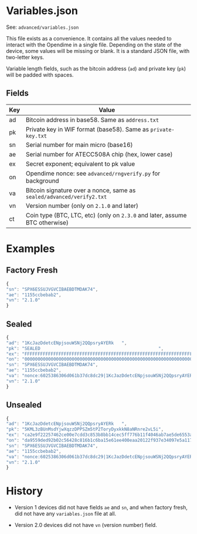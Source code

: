# Variables.json

See: `advanced/variables.json`

This file exists as a convenience. It contains all the values needed
to interact with the Opendime in a single file. Depending on the
state of the device, some values will be missing or blank. It is a standard
JSON file, with two-letter keys.

Variable length fields, such as the bitcoin address (`ad`) and
private key (`pk`) will be padded with spaces.

## Fields


Key | Value
---|------------
ad | Bitcoin address in base58. Same as `address.txt`
pk | Private key in WIF format (base58). Same as `private-key.txt`
sn | Serial number for main micro (base16)
ae | Serial number for ATECC508A chip (hex, lower case)
ex | Secret exponent; equivalent to pk value
on | Opendime nonce: see `advanced/rngverify.py` for background
va | Bitcoin signature over a nonce, same as `sealed/advanced/verify2.txt`
vn | Version number (only on `2.1.0` and later)
ct | Coin type (BTC, LTC, etc) (only on `2.3.0` and later, assume BTC otherwise)


# Examples

## Factory Fresh

```javascript
{
"sn": "SPX6ESSUJVGVCIBAEBDTMDAK74",
"ae": "1155ccbebab2",
"vn": "2.1.0"  
}
```

## Sealed

```javascript
{
"ad": "1KcJazDdetcENpjsouWSNj2QQpsryAYERk   ",
"pk": "SEALED                                             ",
"ex": "FFFFFFFFFFFFFFFFFFFFFFFFFFFFFFFFFFFFFFFFFFFFFFFFFFFFFFFFFFFFFFFF",
"on": "0000000000000000000000000000000000000000000000000000000000000000",
"sn": "SPX6ESSUJVGVCIBAEBDTMDAK74",
"ae": "1155ccbebab2",
"va": "nonce:6025386306d061b37dc8dc29|1KcJazDdetcENpjsouWSNj2QQpsryAYERk|G0s2X6EaJ6Sbw2xeE8q5-NYcLqNgomliWFas6hlBVShn6XJhSfSEsLNWzNieuEmzFZrBoiToSUUho-8_KzzFwp8|S"           ,
"vn": "2.1.0"  
}
```


## Unsealed

```javascript
{
"ad": "1KcJazDdetcENpjsouWSNj2QQpsryAYERk   ",
"pk": "5KML3zBUnMsdYjwXqzzDPPSZm5tP2ToryDyxkkN8aNRnre2vL5i",
"ex": "ca2e9f22257462ce00e7cdd3c853b8bb14cec5ff776b11f4046ab7ae5de6553a",
"on": "da9559ded92b02c56428c816b1c6ba15e61ee400eaa20122f937e34097e5a117",
"sn": "SPX6ESSUJVGVCIBAEBDTMDAK74",
"ae": "1155ccbebab2",
"va": "nonce:6025386306d061b37dc8dc29|1KcJazDdetcENpjsouWSNj2QQpsryAYERk|G0s2X6EaJ6Sbw2xeE8q5-NYcLqNgomliWFas6hlBVShn6XJhSfSEsLNWzNieuEmzFZrBoiToSUUho-8_KzzFwp8|U"           ,
"vn": "2.1.0"  
}
```


# History

- Version 1 devices did not have fields `ae` and `sn`, and when factory fresh, did not
have any `variables.json` file at all.

- Version 2.0 devices did not have `vn` (version number) field.


